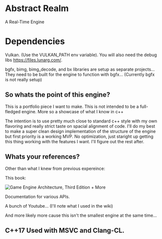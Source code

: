 # Abstract Realm
A Real-Time Engine

# Dependencies

Vulkan. (Use the VULKAN_PATH env variable). You will also need the debug libs https://files.lunarg.com/.

bgfx, bimg, bimg_decode, and bx libraries are setup as separate projects... They need to be built for the engine to function with bgfx...
(Currently bgfx is not really setup)

## So whats the point of this engine?

This is a portfolio piece I want to make. This is not intended to be a full-fledged engine. More so a showcase of what I know in c++

The intention is to use pretty much close to standard c++ style with my own flavoring and really strict taste on spacial alignment of code. I'll do my best to make a super clean design implementation of the structure of the engine but first priority is a working MVP. No optimization, just staright up getting this thing working with the features I want. I'll figure out the rest after.

## Whats your references?

Other than what I knew from previous expereince:

This book: 

![Game Engine Architecture, Third Edition](https://i.imgur.com/oMnHm74.png) + More

Documentation for various APIs.

A bunch of Youtube... (I'll note what I used in the wiki)

And more likely more cause this isn't the smallest engine at the same time...

## C++17 Used with MSVC and Clang-CL. 
